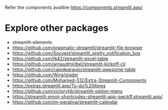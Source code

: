 Refer the components availble 
https://components.streamlit.app/

# Explore other packages

- streamlit-elements
- https://github.com/pragmatic-streamlit/streamlit-file-browser
- https://github.com/Socvest/streamlit_pretty_notification_box
- https://github.com/tk42/streamlit-excel-table
- https://github.com/arnaudmiribel/streamlit-kickoff-cli
- https://github.com/caiodearaujo/streamlit-awesome-table
- https://github.com/Wirg/stqdm
- https://github.com/Mohamed-512/Extra-Streamlit-Components
- https://extras.streamlit.app/To-do%20items
- https://github.com/victoryhb/streamlit-option-menu
- https://streamlit-emoji-shortcodes-streamlit-app-gwckff.streamlit.app/
- https://github.com/im-perativa/streamlit-calendar